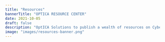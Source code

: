 ```yaml
---
title: "Resources"
bannerTitle: "OPTICA RESOURCE CENTER"
date: 2021-10-05
draft: false
description: "OptICA Solutions to publish a wealth of resources on Cybersecurity and its product ISAC in this page"
image: "images/resources-banner.png"
---
```


